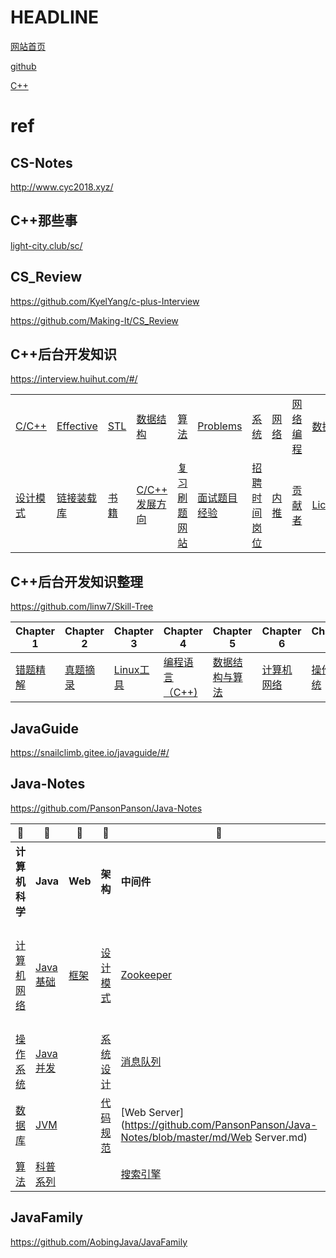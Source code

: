 # HEADLINE

[网站首页](https://yfhwang.github.io/blog/#/)

[github](https://github.com/yfhwang/blog)

[C++](https://yfhwang.github.io/blog/#/a01-C++%E8%AF%AD%E8%A8%80/3.1.interview-C++)

# ref

## CS-Notes

http://www.cyc2018.xyz/

## C++那些事

[light-city.club/sc/](https://light-city.club/sc/)

## CS_Review

https://github.com/KyelYang/c-plus-Interview

https://github.com/Making-It/CS_Review

## C++后台开发知识

https://interview.huihut.com/#/

|                                                              |                                                              |                                                  |                                                              |                                                              |                                                              |                                                              |                                                             |                                                              |                                                       |
| ------------------------------------------------------------ | ------------------------------------------------------------ | ------------------------------------------------ | ------------------------------------------------------------ | ------------------------------------------------------------ | ------------------------------------------------------------ | ------------------------------------------------------------ | ----------------------------------------------------------- | ------------------------------------------------------------ | ----------------------------------------------------- |
| [C/C++](https://interview.huihut.com/#/?id=cc)               | [Effective](https://interview.huihut.com/#/?id=effective)    | [STL](https://interview.huihut.com/#/?id=stl)    | [数据结构](https://interview.huihut.com/#/?id=data-structure) | [算法](https://interview.huihut.com/#/?id=algorithm)         | [Problems](https://interview.huihut.com/#/?id=problems)      | [系统](https://interview.huihut.com/#/?id=os)                | [网络](https://interview.huihut.com/#/?id=computer-network) | [网络编程](https://interview.huihut.com/#/?id=network-programming) | [数据库](https://interview.huihut.com/#/?id=database) |
| [设计模式](https://interview.huihut.com/#/?id=design-pattern) | [链接装载库](https://interview.huihut.com/#/?id=link-loading-library) | [书籍](https://interview.huihut.com/#/?id=books) | [C/C++ 发展方向](https://interview.huihut.com/#/?id=cc-development-direction) | [复习刷题网站](https://interview.huihut.com/#/?id=review-of-brush-questions-website) | [面试题目经验](https://interview.huihut.com/#/?id=interview-questions-experience) | [招聘时间岗位](https://interview.huihut.com/#/?id=recruitment-time-post) | [内推](https://interview.huihut.com/#/?id=recommend)        | [贡献者](https://interview.huihut.com/#/?id=contributor)     | [License](https://interview.huihut.com/#/?id=license) |

## C++后台开发知识整理

https://github.com/linw7/Skill-Tree

| Chapter 1                                                    | Chapter 2                                                    | Chapter 3                                                    | Chapter 4                                                    | Chapter 5                                                    | Chapter 6                                                    | Chapter 7                                                    |
| ------------------------------------------------------------ | ------------------------------------------------------------ | ------------------------------------------------------------ | ------------------------------------------------------------ | ------------------------------------------------------------ | ------------------------------------------------------------ | ------------------------------------------------------------ |
| [错题精解](https://github.com/linw7/Skill-Tree/blob/master/错题精解.md) | [真题摘录](https://github.com/linw7/Skill-Tree/blob/master/真题摘录.md) | [Linux工具](https://github.com/linw7/Skill-Tree/blob/master/Linux工具.md) | [编程语言（C++)](https://github.com/linw7/Skill-Tree/blob/master/编程语言C++.md) | [数据结构与算法](https://github.com/linw7/Skill-Tree/blob/master/数据结构及算法.md) | [计算机网络](https://github.com/linw7/Skill-Tree/blob/master/计算机网络.md) | [操作系统](https://github.com/linw7/Skill-Tree/blob/master/操作系统.md) |

## JavaGuide

https://snailclimb.gitee.io/javaguide/#/

## Java-Notes

https://github.com/PansonPanson/Java-Notes

| 🍓                                                            | 🍒                                                            | 🌰                                                            | 🍑                                                            | 🍏                                                            | 🍎                                                            | 🍇                                                            | 🍋                                                            |
| ------------------------------------------------------------ | ------------------------------------------------------------ | ------------------------------------------------------------ | ------------------------------------------------------------ | ------------------------------------------------------------ | ------------------------------------------------------------ | ------------------------------------------------------------ | ------------------------------------------------------------ |
| **计算机科学**                                               | **Java**                                                     | **Web**                                                      | **架构**                                                     | **中间件**                                                   | **分布式**                                                   | **工具**                                                     | **未分类**                                                   |
| [计算机网络](https://github.com/PansonPanson/Java-Notes/blob/master/md/计算机网络.md) | [Java基础](https://github.com/PansonPanson/Java-Notes/blob/master/md/Java基础.md) | [框架](https://github.com/PansonPanson/Java-Notes/blob/master/md/框架.md) | [设计模式](https://github.com/PansonPanson/Java-Notes/blob/master/md/设计模式.md) | [Zookeeper](https://github.com/PansonPanson/Java-Notes/blob/master/md/Zookeeper.md) | [分布式基础理论](https://github.com/PansonPanson/Java-Notes/blob/master/md/分布式.md) | [IDEA系列教程](https://github.com/judasn/IntelliJ-IDEA-Tutorial) | 视频 [Git](https://ww.nowcoder.com/courses/2)书籍 [《Pro Git》](http://iissnan.com/progit/) |
| [操作系统](https://github.com/PansonPanson/Java-Notes/blob/master/md/操作系统.md) | [Java并发](https://github.com/PansonPanson/Java-Notes/blob/master/md/Java并发.md) |                                                              | [系统设计](https://github.com/PansonPanson/Java-Notes/blob/master/md/系统设计.md) | [消息队列](https://github.com/PansonPanson/Java-Notes/blob/master/md/消息队列.md) |                                                              | [Postman系列教程](https://www.jellythink.com/archives/category/tool-tutorials/postman) | [Docker — 从入门到实践](https://github.com/yeasy/docker_practice/blob/master/SUMMARY.md) |
| [数据库](https://github.com/PansonPanson/Java-Notes/blob/master/md/数据库.md) | [JVM](https://github.com/PansonPanson/Java-Notes/blob/master/md/JVM.md) |                                                              | [代码规范](https://github.com/alibaba/p3c/blob/master/阿里巴巴Java开发手册（详尽版）.pdf) | [Web Server](https://github.com/PansonPanson/Java-Notes/blob/master/md/Web Server.md) |                                                              |                                                              | [其他](https://github.com/PansonPanson/Java-Notes/blob/master/md/其他.md) |
| [算法](https://github.com/PansonPanson/Java-Notes/blob/master/md/算法.md) | [科普系列](https://github.com/PansonPanson/Java-Notes/blob/master/md/科普系列.md) |                                                              |                                                              | [搜索引擎](https://github.com/PansonPanson/Java-Notes/blob/master/md/搜索引擎.md) |                                                              |                                                              |                                                              |

## JavaFamily

https://github.com/AobingJava/JavaFamily

